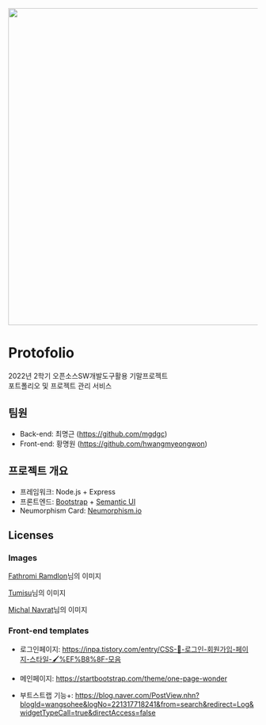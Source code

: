 <img src="cover.PNG" width="640px"/>

# Protofolio

2022년 2학기 오픈소스SW개발도구활용 기말프로젝트
<br>포트폴리오 및 프로젝트 관리 서비스


## 팀원
- Back-end: 최명근 (https://github.com/mgdgc)
- Front-end: 황명원 (https://github.com/hwangmyeongwon)

## 프로젝트 개요
- 프레임워크: Node.js + Express
- 프론트엔드: [Bootstrap](https://getbootstrap.com) + [Semantic UI](https://semantic-ui.com)
- Neumorphism Card: [Neumorphism.io](https://neumorphism.io/)

## Licenses
### Images
<a href="https://pixabay.com/ko/users/ramdlon-710044/?utm_source=link-attribution&amp;utm_medium=referral&amp;utm_campaign=image&amp;utm_content=719174">Fathromi Ramdlon</a>님의 이미지

<a href="https://pixabay.com/ko/users/tumisu-148124/?utm_source=link-attribution&amp;utm_medium=referral&amp;utm_campaign=image&amp;utm_content=4368784">Tumisu</a>님의 이미지

<a href="https://pixabay.com/ko/users/michalnavrat-6900665/?utm_source=link-attribution&amp;utm_medium=referral&amp;utm_campaign=image&amp;utm_content=3529744">Michal Navrat</a>님의 이미지

### Front-end templates
- 로그인페이지: https://inpa.tistory.com/entry/CSS-💍-로그인-회원가입-페이지-스타일-🖌%EF%B8%8F-모음

- 메인페이지: https://startbootstrap.com/theme/one-page-wonder

- 부트스트랩 기능+: https://blog.naver.com/PostView.nhn?blogId=wangsohee&logNo=221317718241&from=search&redirect=Log&widgetTypeCall=true&directAccess=false
